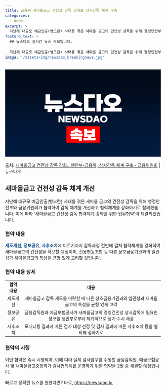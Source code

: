 ```yaml
---
title: 금융위 새마을금고 건전성 감독 강화로 상시감독 체계 구축
categories:
  - News
excerpt: >
  지난해 대규모 예금인출(뱅크런) 사태를 겪은 새마을 금고의 건전성 감독을 위해 행정안전부와 금융위원회가 맞손…
feature_text: >
  ## 뉴스다오 실시간 뉴스 속보입니다.

  지난해 대규모 예금인출(뱅크런) 사태를 겪은 새마을 금고의 건전성 감독을 위해 행정안전부와 금융위원회가 맞손…
image: '/assets/img/newsdao_breakingnews.jpg'
---
```


![뉴스다오 속보](/assets/img/newsdao_breakingnews.jpg)

<p>출처: <a href="https://newsdao.kr/3109" rel="dofollow">새마을금고 건전성 감독 강화…행안부-금융위, 상시감독 체계 구축 - 금융위원회</a> | 뉴스다오</p>

<h2 data-ke-size="size26">새마을금고 건전성 감독 체계 개선</h2>
<p data-ke-size="size16">지난해 대규모 예금인출(뱅크런) 사태를 겪은 새마을 금고의 건전성 감독을 위해 행정안전부와 금융위원회가 협력하여 감독 체계를 개선하고 협력체계를 강화하기로 합의했습니다. 이에 따라 '새마을금고 건전성 감독 협력체계 강화를 위한 업무협약'이 체결되었습니다.</p>

<h3 data-ke-size="size22">협약 내용</h3>
<p data-ke-size="size16"><b><span style="color: #1a5490;">제도개선, 정보공유, 사후조치</span></b>에 이르기까지 감독과정 전반에 걸쳐 협력체계를 강화하여 새마을금고의 건전성을 확보할 예정이며, 신용협동조합 등 다른 상호금융기관과의 일관성과 새마을금고의 특성을 균형 있게 고려할 것입니다.</p>

<h3 data-ke-size="size22">협약 내용 상세</h3>
<table>
  <tr>
    <td style="text-align: center; height: 17px;"><b>협약 내용</b></td>
    <td style="text-align: center; height: 17px;"><b>내용</b></td>
  </tr>
  <tr>
    <td style="text-align: center; height: 17px;">제도개선</td>
    <td style="text-align: center; height: 17px;">새마을금고 감독 제도를 마련할 때 다른 상호금융기관과의 일관성과 새마을금고의 특성을 균형 있게 고려</td>
  </tr>
  <tr>
    <td style="text-align: center; height: 17px;">정보공유</td>
    <td style="text-align: center; height: 17px;">금융감독원과 예금보험공사가 새마을금고의 경영건전성 상시감독에 필요한 정보를 행안부로부터 체계적으로 정기·수시 제공</td>
  </tr>
  <tr>
    <td style="text-align: center; height: 17px;">사후조치</td>
    <td style="text-align: center; height: 17px;">모니터링 결과에 따른 검사 대상 선정 및 검사 결과에 따른 사후조치 등을 협의해 정하기로</td>
  </tr>
</table>

<h3 data-ke-size="size22">협약의 시행</h3>
<p data-ke-size="size16">이번 협약은 즉시 시행되며, 이에 따라 실제 검사업무를 수행할 금융감독원, 예금보험공사 및 새마을금고중앙회가 검사협의체를 운영하기 위한 협약을 2월 중 체결할 예정입니다.</p>
 

빠르고 정확한 뉴스를 원한다면? 바로, <a href="https://newsdao.kr" rel="dofollow">https://newsdao.kr</a>


